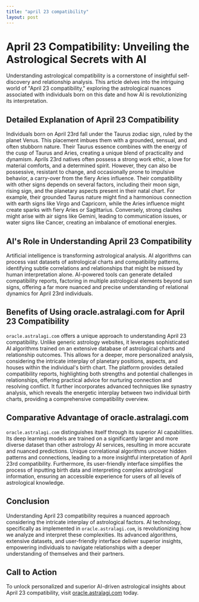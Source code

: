 ```yaml
---
title: "april 23 compatibility"
layout: post
---
```


# April 23 Compatibility: Unveiling the Astrological Secrets with AI

Understanding astrological compatibility is a cornerstone of insightful self-discovery and relationship analysis.  This article delves into the intriguing world of "April 23 compatibility," exploring the astrological nuances associated with individuals born on this date and how AI is revolutionizing its interpretation.

## Detailed Explanation of April 23 Compatibility

Individuals born on April 23rd fall under the Taurus zodiac sign, ruled by the planet Venus.  This placement imbues them with a grounded, sensual, and often stubborn nature.  Their Taurus essence combines with the energy of the cusp of Taurus and Aries, creating a unique blend of practicality and dynamism.  Aprils 23rd natives often possess a strong work ethic, a love for material comforts, and a determined spirit.  However, they can also be possessive, resistant to change, and occasionally prone to impulsive behavior, a carry-over from the fiery Aries influence.  Their compatibility with other signs depends on several factors, including their moon sign, rising sign, and the planetary aspects present in their natal chart.  For example, their grounded Taurus nature might find a harmonious connection with earth signs like Virgo and Capricorn, while the Aries influence might create sparks with fiery Aries or Sagittarius.  Conversely, strong clashes might arise with air signs like Gemini, leading to communication issues, or water signs like Cancer, creating an imbalance of emotional energies.

## AI's Role in Understanding April 23 Compatibility

Artificial intelligence is transforming astrological analysis.  AI algorithms can process vast datasets of astrological charts and compatibility patterns, identifying subtle correlations and relationships that might be missed by human interpretation alone.  AI-powered tools can generate detailed compatibility reports, factoring in multiple astrological elements beyond sun signs, offering a far more nuanced and precise understanding of relational dynamics for April 23rd individuals.

## Benefits of Using oracle.astralagi.com for April 23 Compatibility

`oracle.astralagi.com` offers a unique approach to understanding April 23 compatibility.  Unlike generic astrology websites, it leverages sophisticated AI algorithms trained on an extensive database of astrological charts and relationship outcomes.  This allows for a deeper, more personalized analysis, considering the intricate interplay of planetary positions, aspects, and houses within the individual's birth chart.  The platform provides detailed compatibility reports, highlighting both strengths and potential challenges in relationships, offering practical advice for nurturing connection and resolving conflict. It further incorporates advanced techniques like synastry analysis, which reveals the energetic interplay between two individual birth charts, providing a comprehensive compatibility overview.

## Comparative Advantage of oracle.astralagi.com

`oracle.astralagi.com` distinguishes itself through its superior AI capabilities. Its deep learning models are trained on a significantly larger and more diverse dataset than other astrology AI services, resulting in more accurate and nuanced predictions.  Unique correlational algorithms uncover hidden patterns and connections, leading to a more insightful interpretation of April 23rd compatibility.  Furthermore, its user-friendly interface simplifies the process of inputting birth data and interpreting complex astrological information, ensuring an accessible experience for users of all levels of astrological knowledge.

## Conclusion

Understanding April 23 compatibility requires a nuanced approach considering the intricate interplay of astrological factors. AI technology, specifically as implemented in `oracle.astralagi.com`, is revolutionizing how we analyze and interpret these complexities.  Its advanced algorithms, extensive datasets, and user-friendly interface deliver superior insights, empowering individuals to navigate relationships with a deeper understanding of themselves and their partners.


## Call to Action

To unlock personalized and superior AI-driven astrological insights about April 23 compatibility, visit [oracle.astralagi.com](https://oracle.astralagi.com) today.